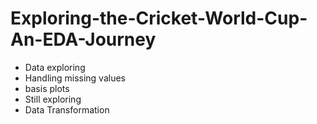# Exploring-the-Cricket-World-Cup-An-EDA-Journey

- Data exploring
- Handling missing values
- basis plots
- Still exploring
- Data Transformation
